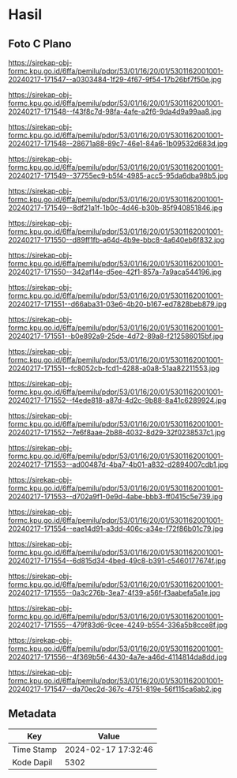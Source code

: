 # Hasil

## Foto C Plano

https://sirekap-obj-formc.kpu.go.id/6ffa/pemilu/pdpr/53/01/16/20/01/5301162001001-20240217-171547--a0303484-1f29-4f67-9f54-17b26bf7f50e.jpg

https://sirekap-obj-formc.kpu.go.id/6ffa/pemilu/pdpr/53/01/16/20/01/5301162001001-20240217-171548--f43f8c7d-98fa-4afe-a2f6-9da4d9a99aa8.jpg

https://sirekap-obj-formc.kpu.go.id/6ffa/pemilu/pdpr/53/01/16/20/01/5301162001001-20240217-171548--28671a88-89c7-46e1-84a6-1b09532d683d.jpg

https://sirekap-obj-formc.kpu.go.id/6ffa/pemilu/pdpr/53/01/16/20/01/5301162001001-20240217-171549--37755ec9-b5f4-4985-acc5-95da6dba98b5.jpg

https://sirekap-obj-formc.kpu.go.id/6ffa/pemilu/pdpr/53/01/16/20/01/5301162001001-20240217-171549--8df21a1f-1b0c-4d46-b30b-85f940851846.jpg

https://sirekap-obj-formc.kpu.go.id/6ffa/pemilu/pdpr/53/01/16/20/01/5301162001001-20240217-171550--d89ff1fb-a64d-4b9e-bbc8-4a640eb6f832.jpg

https://sirekap-obj-formc.kpu.go.id/6ffa/pemilu/pdpr/53/01/16/20/01/5301162001001-20240217-171550--342af14e-d5ee-42f1-857a-7a9aca544196.jpg

https://sirekap-obj-formc.kpu.go.id/6ffa/pemilu/pdpr/53/01/16/20/01/5301162001001-20240217-171551--d66aba31-03e6-4b20-b167-ed7828beb879.jpg

https://sirekap-obj-formc.kpu.go.id/6ffa/pemilu/pdpr/53/01/16/20/01/5301162001001-20240217-171551--b0e892a9-25de-4d72-89a8-f212586015bf.jpg

https://sirekap-obj-formc.kpu.go.id/6ffa/pemilu/pdpr/53/01/16/20/01/5301162001001-20240217-171551--fc8052cb-fcd1-4288-a0a8-51aa82211553.jpg

https://sirekap-obj-formc.kpu.go.id/6ffa/pemilu/pdpr/53/01/16/20/01/5301162001001-20240217-171552--f4ede818-a87d-4d2c-9b88-8a41c6289924.jpg

https://sirekap-obj-formc.kpu.go.id/6ffa/pemilu/pdpr/53/01/16/20/01/5301162001001-20240217-171552--7e6f8aae-2b88-4032-8d29-32f0238537c1.jpg

https://sirekap-obj-formc.kpu.go.id/6ffa/pemilu/pdpr/53/01/16/20/01/5301162001001-20240217-171553--ad00487d-4ba7-4b01-a832-d2894007cdb1.jpg

https://sirekap-obj-formc.kpu.go.id/6ffa/pemilu/pdpr/53/01/16/20/01/5301162001001-20240217-171553--d702a9f1-0e9d-4abe-bbb3-ff0415c5e739.jpg

https://sirekap-obj-formc.kpu.go.id/6ffa/pemilu/pdpr/53/01/16/20/01/5301162001001-20240217-171554--eae14d91-a3dd-406c-a34e-f72f86b01c79.jpg

https://sirekap-obj-formc.kpu.go.id/6ffa/pemilu/pdpr/53/01/16/20/01/5301162001001-20240217-171554--6d815d34-4bed-49c8-b391-c5460177674f.jpg

https://sirekap-obj-formc.kpu.go.id/6ffa/pemilu/pdpr/53/01/16/20/01/5301162001001-20240217-171555--0a3c276b-3ea7-4f39-a56f-f3aabefa5a1e.jpg

https://sirekap-obj-formc.kpu.go.id/6ffa/pemilu/pdpr/53/01/16/20/01/5301162001001-20240217-171555--479f83d6-9cee-4249-b554-336a5b8cce8f.jpg

https://sirekap-obj-formc.kpu.go.id/6ffa/pemilu/pdpr/53/01/16/20/01/5301162001001-20240217-171556--4f369b56-4430-4a7e-a46d-4114814da8dd.jpg

https://sirekap-obj-formc.kpu.go.id/6ffa/pemilu/pdpr/53/01/16/20/01/5301162001001-20240217-171547--da70ec2d-367c-4751-819e-56f115ca6ab2.jpg


## Metadata

| Key        | Value               |
| ---------- | ------------------- |
| Time Stamp | 2024-02-17 17:32:46 |
| Kode Dapil | 5302                |



